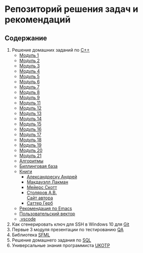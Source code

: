 # Репозиторий решения задач и рекомендаций

## Содержание

1. Решение домашних заданий по [C++](https://github.com/vmf0min/Education/tree/master/C%2B%2B)
   - [Модуль 1](https://github.com/vmf0min/Education/tree/master/C%2B%2B/01_module)
   - [Модуль 2](https://github.com/vmf0min/Education/tree/master/C%2B%2B/02_module)
   - [Модуль 3](https://github.com/vmf0min/Education/tree/master/C%2B%2B/03_module)
   - [Модуль 4](https://github.com/vmf0min/Education/tree/master/C%2B%2B/04_module)
   - [Модуль 5](https://github.com/vmf0min/Education/tree/master/C%2B%2B/05_module)
   - [Модуль 6](https://github.com/vmf0min/Education/tree/master/C%2B%2B/06_module)
   - [Модуль 7](https://github.com/vmf0min/Education/tree/master/C%2B%2B/07_module)
   - [Модуль 8](https://github.com/vmf0min/Education/tree/master/C%2B%2B/08_module)
   - [Модуль 9](https://github.com/vmf0min/Education/tree/master/C%2B%2B/09_module)
   - [Модуль 11](https://github.com/vmf0min/Education/tree/master/C%2B%2B/11_module)
   - [Модуль 12](https://github.com/vmf0min/Education/tree/master/C%2B%2B/12_module)
   - [Модуль 13](https://github.com/vmf0min/Education/tree/master/C%2B%2B/13_module)
   - [Модуль 14](https://github.com/vmf0min/Education/tree/master/C%2B%2B/14_module)
   - [Модуль 15](https://github.com/vmf0min/Education/tree/master/C%2B%2B/15_module)
   - [Модуль 16](https://github.com/vmf0min/Education/tree/master/C%2B%2B/16_module)
   - [Модуль 17](https://github.com/vmf0min/Education/tree/master/C%2B%2B/17_module)
   - [Модуль 18](https://github.com/vmf0min/Education/tree/master/C%2B%2B/18_module)
   - [Модуль 19](https://github.com/vmf0min/Education/tree/master/C%2B%2B/19_module)
   - [Модуль 20](https://github.com/vmf0min/Education/tree/master/C%2B%2B/20_module)
   - [Модуль 21](https://github.com/vmf0min/Education/tree/master/C%2B%2B/21_module)
   - [Алгоритмы](https://github.com/vmf0min/Education/tree/master/C%2B%2B/Algorithms)
   - [Биллинговая база](https://github.com/vmf0min/Education/tree/master/C%2B%2B/Billing_database)
   - [Книги](https://github.com/vmf0min/Education/tree/master/C%2B%2B/Books)  
     - [Александреску Андрей](https://github.com/vmf0min/Education/tree/master/C%2B%2B/Books/Alexandrescu%20Andrei)  
     - [Макдауэлл Лакман](https://github.com/vmf0min/Education/tree/master/C%2B%2B/Books/Mcdowell%20Laakman)  
     - [Мейерс Скотт](https://github.com/vmf0min/Education/tree/master/C%2B%2B/Books/Meyers%20Scott)  
     - [Столяров А.В.](https://github.com/vmf0min/Education/tree/master/C%2B%2B/Books/Stolyarov%20A.V)  
       [Сайт автора](http://www.stolyarov.info/books/programming_intro)
     - [Саттер Герб](https://github.com/vmf0min/Education/tree/master/C%2B%2B/Books/Sutter%20Herb)  
   - [Рекомендация по Emacs](https://github.com/vmf0min/Education/tree/master/C%2B%2B/Emacs_config)
   - [Пользовательский вектор](https://github.com/vmf0min/Education/tree/master/C%2B%2B/User_vector)
   - [.vscode](https://github.com/vmf0min/Education/tree/master/C%2B%2B/vscode_settings)
2. Как сгенерировать ключ для SSH в Windows 10 для [Git](https://github.com/vmf0min/Education/tree/master/Git)
3. Первые 3 модуля презентации по тестированию [QA](https://github.com/vmf0min/Education/tree/master/QA)
4. Библиотека [SFML](https://github.com/vmf0min/Education/tree/master/SFML)
5. Решение домашнего задания по [SQL](https://github.com/vmf0min/Education/tree/master/SQL)
6. Универсальные знания программиста [UKOTP](https://github.com/vmf0min/Education/tree/master/UKOTP)
